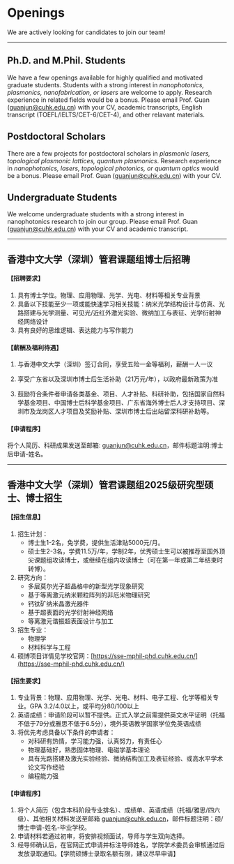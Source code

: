 # **Openings**

We are actively looking for candidates to join our team!

-----------------------------------

## **Ph.D. and M.Phil. Students**

We have a few openings available for highly qualified and motivated graduate students. Students with a strong interest in _nanophotonics, plasmonics, nanofabrication, or lasers_ are welcome to apply. Research experience in related fields would be a bonus. Please email Prof. Guan (guanjun@cuhk.edu.cn) with your CV, academic transcripts, English transcript (TOEFL/IELTS/CET-6/CET-4), and other relavant materials.


## **Postdoctoral Scholars**

There are a few projects for postdoctoral scholars in _plasmonic lasers, topological plasmonic lattices, quantum plasmonics_. Research experience in _nanophotonics, lasers, topological photonics, or quantum optics_ would be a bonus. Please email Prof. Guan (guanjun@cuhk.edu.cn) with your CV.

## **Undergraduate Students**

We welcome undergraduate students with a strong interest in nanophotonics research to join our group. Please email Prof. Guan (guanjun@cuhk.edu.cn) with your CV and academic transcript.
<br>

-----------------------------------
## **香港中文大学（深圳）管君课题组博士后招聘**

#### 【招聘要求】
1. 具有博士学位。物理、应用物理、光学、光电、材料等相关专业背景
2. 具备以下技能至少一项或能快速学习相关技能：纳米光学结构设计与仿真、光路搭建与光学测量、可见光/近红外激光实验、微纳加工与表征、光学衍射神经网络设计
3. 具有良好的思维逻辑、表达能力与写作能力

#### 【薪酬及福利待遇】

1. 与香港中文大学（深圳）签订合同，享受五险一金等福利，薪酬一人一议

2. 享受广东省以及深圳市博士后生活补助（21万元/年），以政府最新政策为准

3. 鼓励符合条件者申请各类基金、项目、人才补贴、科研补助，包括国家自然科学基金项目、中国博士后科学基金项目、广东省海外博士后人才支持项目、深圳市及龙岗区人才项目及奖励补贴、深圳市博士后出站留深科研补助等。

#### 【申请程序】
将个人简历、科研成果发送至邮箱: guanjun@cuhk.edu.cn，邮件标题注明:博士后申请-姓名。

-----------------------------------

## **香港中文大学（深圳）管君课题组2025级研究型硕士、博士招生**

#### 【招生信息】

1. 招生计划：
   * 博士生1-2名，免学费，提供生活津贴5000元/月。
   * 硕士生2-3名，学费11.5万/年，学制2年，优秀硕士生可以被推荐至国外顶尖课题组攻读博士，或继续在组内攻读博士（可在第一年或第二年结束时转博）。
2. 研究方向：
   * 多层莫尔光子超晶格中的新型光学现象研究
   * 基于等离激元纳米颗粒阵列的非厄米物理研究
   * 钙钛矿纳米晶激光器件
   * 基于超表面的光学衍射神经网络
   * 等离激元谐振超表面设计与加工
3. 招生专业：
   * 物理学
   * 材料科学与工程
4. 硕博项目详情见学校官网：[https://sse-mphil-phd.cuhk.edu.cn/](https://sse-mphil-phd.cuhk.edu.cn/)

#### 【招生要求】

1. 专业背景：物理、应用物理、光学、光电、材料、电子工程、化学等相关专业。GPA 3.2/4.0以上，或平均分80/100以上
2. 英语成绩：申请阶段可以暂不提供。正式入学之前需提供英文水平证明（托福不低于79分或雅思不低于6.5分），境外英语教学国家学位免英语成绩
3. 将优先考虑具备以下条件的申请者：
    * 对科研有热情，学习能力强，认真努力，有责任心
    * 物理基础好，熟悉固体物理、电磁学基本理论
    * 具有光路搭建及激光实验经验、微纳结构加工及表征经验、或高水平学术论文写作经验
    * 编程能力强

#### 【申请程序】

1. 将个人简历（包含本科阶段专业排名）、成绩单、英语成绩（托福/雅思/四六级）、其他相关材料发送至邮箱 guanjun@cuhk.edu.cn，邮件标题注明：硕/博士申请-姓名-毕业学校。
2. 申请材料若通过初审，将安排视频面试，导师与学生双向选择。
3. 经导师确认后，在官网正式申请并标注导师姓名，学院学术委员会审核通过后发放录取通知。【学院硕博士录取名额有限，建议尽早申请】







